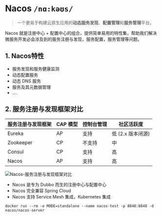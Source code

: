 # Nacos `/nɑ:kəʊs/`

> 一个更易于构建云原生应用的**动态服务发现**、**配置管理**和**服务管理**平台。

 Nacos 就是注册中心 + 配置中心的组合，提供简单易用的特性集，帮助我们解决微服务开发必会涉及到的服务注册与发现，服务配置，服务管理等问题。

## 1. Nacos特性

- 服务发现和服务健康监测
- 动态配置服务
- 动态 DNS 服务
- 服务及其元数据管理
- ....



## 2.  服务注册与发现框架对比

| 服务注册与发现框架 | CAP 模型 | 控制台管理 | 社区活跃度        |
| ------------------ | -------- | ---------- | ----------------- |
| Eureka             | AP       | 支持       | 低 (2.x 版本闭源) |
| Zookeeper          | CP       | 不支持     | 中                |
| Consul             | CP       | 支持       | 高                |
| Nacos              | AP       | 支持       | 高                |

![Nacos-服务注册与发现框架对比](D:\notes\daily-note\JavaNote\img\Nacos-服务注册与发现框架对比.jpg)

- Nacos 是专为 Dubbo 而生的注册中心与配置中心
- Nacos 完全兼容 Spring Cloud
- Nacos 支持 Service Mesh 集成，Kubernetes 集成





```
docker run --rm -e MODE=standalone --name nacos-test -p 8848:8848 -d nacos/nacos-server
```

